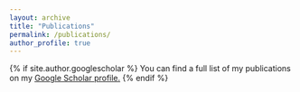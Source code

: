 ```yaml
---
layout: archive
title: "Publications"
permalink: /publications/
author_profile: true
---
```


{% if site.author.googlescholar %}
  You can  find a full list of my publications on my <u><a href="{{site.author.googlescholar}}"> Google Scholar </a>profile.</u>
{% endif %}

